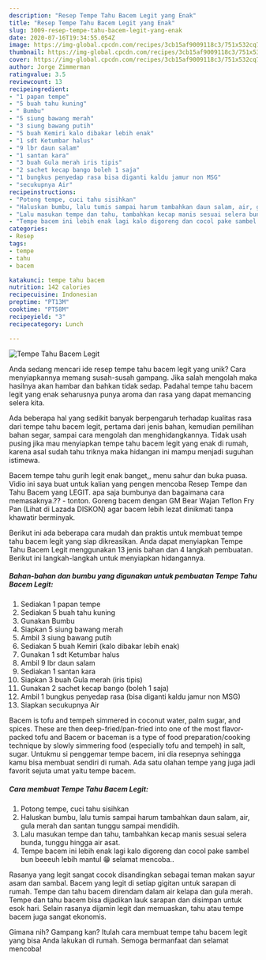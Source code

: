 ```yaml
---
description: "Resep Tempe Tahu Bacem Legit yang Enak"
title: "Resep Tempe Tahu Bacem Legit yang Enak"
slug: 3009-resep-tempe-tahu-bacem-legit-yang-enak
date: 2020-07-16T19:34:55.054Z
image: https://img-global.cpcdn.com/recipes/3cb15af9009118c3/751x532cq70/tempe-tahu-bacem-legit-foto-resep-utama.jpg
thumbnail: https://img-global.cpcdn.com/recipes/3cb15af9009118c3/751x532cq70/tempe-tahu-bacem-legit-foto-resep-utama.jpg
cover: https://img-global.cpcdn.com/recipes/3cb15af9009118c3/751x532cq70/tempe-tahu-bacem-legit-foto-resep-utama.jpg
author: Jorge Zimmerman
ratingvalue: 3.5
reviewcount: 13
recipeingredient:
- "1 papan tempe"
- "5 buah tahu kuning"
- " Bumbu"
- "5 siung bawang merah"
- "3 siung bawang putih"
- "5 buah Kemiri kalo dibakar lebih enak"
- "1 sdt Ketumbar halus"
- "9 lbr daun salam"
- "1 santan kara"
- "3 buah Gula merah iris tipis"
- "2 sachet kecap bango boleh 1 saja"
- "1 bungkus penyedap rasa bisa diganti kaldu jamur non MSG"
- "secukupnya Air"
recipeinstructions:
- "Potong tempe, cuci tahu sisihkan"
- "Haluskan bumbu, lalu tumis sampai harum tambahkan daun salam, air, gula merah dan santan tunggu sampai mendidih."
- "Lalu masukan tempe dan tahu, tambahkan kecap manis sesuai selera bunda, tunggu hingga air asat."
- "Tempe bacem ini lebih enak lagi kalo digoreng dan cocol pake sambel bun beeeuh lebih mantul 😁 selamat mencoba.."
categories:
- Resep
tags:
- tempe
- tahu
- bacem

katakunci: tempe tahu bacem 
nutrition: 142 calories
recipecuisine: Indonesian
preptime: "PT13M"
cooktime: "PT58M"
recipeyield: "3"
recipecategory: Lunch

---
```



![Tempe Tahu Bacem Legit](https://img-global.cpcdn.com/recipes/3cb15af9009118c3/751x532cq70/tempe-tahu-bacem-legit-foto-resep-utama.jpg)

Anda sedang mencari ide resep tempe tahu bacem legit yang unik? Cara menyiapkannya memang susah-susah gampang. Jika salah mengolah maka hasilnya akan hambar dan bahkan tidak sedap. Padahal tempe tahu bacem legit yang enak seharusnya punya aroma dan rasa yang dapat memancing selera kita.

Ada beberapa hal yang sedikit banyak berpengaruh terhadap kualitas rasa dari tempe tahu bacem legit, pertama dari jenis bahan, kemudian pemilihan bahan segar, sampai cara mengolah dan menghidangkannya. Tidak usah pusing jika mau menyiapkan tempe tahu bacem legit yang enak di rumah, karena asal sudah tahu triknya maka hidangan ini mampu menjadi suguhan istimewa.

Bacem tempe tahu gurih legit enak banget,, menu sahur dan buka puasa. Vidio ini saya buat untuk kalian yang pengen mencoba Resep Tempe dan Tahu Bacem yang LEGIT. apa saja bumbunya dan bagaimana cara memasaknya.?? - tonton. Goreng bacem dengan GM Bear Wajan Teflon Fry Pan (Lihat di Lazada DISKON) agar bacem lebih lezat dinikmati tanpa khawatir berminyak.


Berikut ini ada beberapa cara mudah dan praktis untuk membuat tempe tahu bacem legit yang siap dikreasikan. Anda dapat menyiapkan Tempe Tahu Bacem Legit menggunakan 13 jenis bahan dan 4 langkah pembuatan. Berikut ini langkah-langkah untuk menyiapkan hidangannya.

<!--inarticleads1-->

##### Bahan-bahan dan bumbu yang digunakan untuk pembuatan Tempe Tahu Bacem Legit:

1. Sediakan 1 papan tempe
1. Sediakan 5 buah tahu kuning
1. Gunakan  Bumbu
1. Siapkan 5 siung bawang merah
1. Ambil 3 siung bawang putih
1. Sediakan 5 buah Kemiri (kalo dibakar lebih enak)
1. Gunakan 1 sdt Ketumbar halus
1. Ambil 9 lbr daun salam
1. Sediakan 1 santan kara
1. Siapkan 3 buah Gula merah (iris tipis)
1. Gunakan 2 sachet kecap bango (boleh 1 saja)
1. Ambil 1 bungkus penyedap rasa (bisa diganti kaldu jamur non MSG)
1. Siapkan secukupnya Air


Bacem is tofu and tempeh simmered in coconut water, palm sugar, and spices. These are then deep-fried/pan-fried into one of the most flavor-packed tofu and Bacem or baceman is a type of food preparation/cooking technique by slowly simmering food (especially tofu and tempeh) in salt, sugar. Untukmu si penggemar tempe bacem, ini dia resepnya sehingga kamu bisa membuat sendiri di rumah. Ada satu olahan tempe yang juga jadi favorit sejuta umat yaitu tempe bacem. 

<!--inarticleads2-->

##### Cara membuat Tempe Tahu Bacem Legit:

1. Potong tempe, cuci tahu sisihkan
1. Haluskan bumbu, lalu tumis sampai harum tambahkan daun salam, air, gula merah dan santan tunggu sampai mendidih.
1. Lalu masukan tempe dan tahu, tambahkan kecap manis sesuai selera bunda, tunggu hingga air asat.
1. Tempe bacem ini lebih enak lagi kalo digoreng dan cocol pake sambel bun beeeuh lebih mantul 😁 selamat mencoba..


Rasanya yang legit sangat cocok disandingkan sebagai teman makan sayur asam dan sambal. Bacem yang legit di setiap gigitan untuk sarapan di rumah. Tempe dan tahu bacem direndam dalam air kelapa dan gula merah. Tempe dan tahu bacem bisa dijadikan lauk sarapan dan disimpan untuk esok hari. Selain rasanya dijamin legit dan memuaskan, tahu atau tempe bacem juga sangat ekonomis. 

Gimana nih? Gampang kan? Itulah cara membuat tempe tahu bacem legit yang bisa Anda lakukan di rumah. Semoga bermanfaat dan selamat mencoba!

